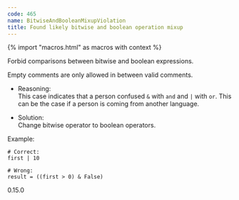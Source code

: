 ```yaml
---
code: 465
name: BitwiseAndBooleanMixupViolation
title: Found likely bitwise and boolean operation mixup
---
```


{% import "macros.html" as macros with context %}

Forbid comparisons between bitwise and boolean expressions.

Empty comments are only allowed in between valid comments.

  - Reasoning:  
    This case indicates that a person confused `&` with `and` and `|`
    with `or`. This can be the case if a person is coming from another
    language.

  - Solution:  
    Change bitwise operator to boolean operators.

Example:

    # Correct:
    first | 10
    
    # Wrong:
    result = ((first > 0) & False)

<div class="versionadded">

0.15.0

</div>